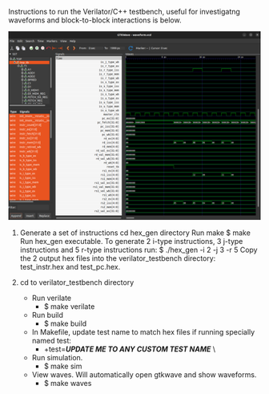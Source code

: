 Instructions to run the Verilator/C++ testbench, useful for investigatng waveforms and block-to-block interactions is below.

![](https://github.com/taylortempleton/SimpleCPU_RISC-V/blob/master/risc-v/docs/gtkwaveform.png)

1. Generate a set of instructions
	cd hex_gen directory
	Run make
		$ make
	Run hex_gen executable. To generate 2 i-type instructions, 3 j-type instructions and 5 r-type instructions run:
		$ ./hex_gen -i 2 -j 3 -r 5
	Copy the 2 output hex files into the verilator_testbench directory: test_instr.hex and test_pc.hex.

2. cd to verilator_testbench directory
	* Run verilate
		* $ make verilate
	* Run build
		* $ make build
	* In Makefile, update test name to match hex files if running specially named test:
		* +test=***UPDATE ME TO ANY CUSTOM TEST NAME*** \
	* Run simulation.
		* $ make sim
	* View waves. Will automatically open gtkwave and show waveforms.
		* $ make waves
	

